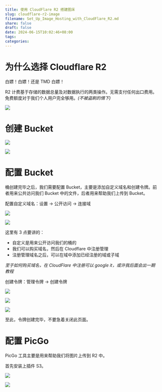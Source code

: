 ```yaml
---
title: 使用 CloudFlare R2 搭建图床
slug: cloudflare-r2-image
filename: Set_Up_Image_Hosting_with_CloudFlare_R2.md
share: false
draft: false
date: 2024-06-15T10:02:46+08:00
tags: 
categories: 
---
```



# 为什么选择 Cloudflare R2

白嫖！白嫖！还是 TMD 白嫖！

R2 计费基于存储的数据总量及对数据执行的两类操作。无需支付任何出口费用。免费额度对于我们个人用户完全够用。*(不被盗刷的情下)*

![](https://img.jacksonwang28.top/2024/06/336ed2df579dd1a99322b4d4b748978d.png)



# 创建 Bucket

![](https://img.jacksonwang28.top/2024/06/f0c424e0420f8dbe2b1ae5c73fab0c94.png)

![](https://img.jacksonwang28.top/2024/06/e277b0bd1504f73ac73a2697b078b0c8.png)



# 配置 Bucket

桶创建完毕之后，我们需要配置 Bucket，主要是添加自定义域名和创建令牌。前者用来公共访问我们 Bucket 中的文件，后者用来帮助我们上传到 Bucket。

配置自定义域名：设置 -> 公开访问 -> 连接域

![](https://img.jacksonwang28.top/2024/06/2e8d901c72db8e2c86924dfeea28bdcb.png)

![](https://img.jacksonwang28.top/2024/06/cf6abf7713d9dcb04535dfbdefdaf54e.png)

这里有 3 点要讲的：

* 自定义是用来公开访问我们的桶的
* 我们可以购买域名，然后在 Cloudflare 中注册管理
* 注册管理域名之后，可以在域中添加已经注册的域或子域

*至于如何购买域名，在 CloudFlare 中注册可以 google it，或许我后面会出一期教程*



创建令牌：管理令牌 -> 创建令牌

![](https://img.jacksonwang28.top/2024/06/fc7545157f24d288c12ef5692699ebf4.png)

![](https://img.jacksonwang28.top/2024/06/9ace4aab9389a9f72eae1bf0e29a68a2.png)

![](https://img.jacksonwang28.top/2024/06/979c555739fffa1262bd09f0471ff1c4.png)

至此，令牌创建完毕，不要急着关闭此页面。



# 配置 PicGo

PicGo 工具主要是用来帮助我们将图片上传到 R2 中。

首先安装上插件 S3。

![](https://img.jacksonwang28.top/2024/06/902490696ab8dc359f92079522118f73.png)

![](https://img.jacksonwang28.top/2024/06/de2b251817590116a3d883a9d0876c6c.png)
